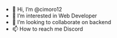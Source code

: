 - 👋 Hi, I’m @cimoro12
- 👀 I’m interested in Web Developer
- 💞️ I’m looking to collaborate on backend
- 📫 How to reach me Discord

<!---
cimoro12/cimoro12 is a ✨ special ✨ repository because its `README.md` (this file) appears on your GitHub profile.
You can click the Preview link to take a look at your changes.
--->
